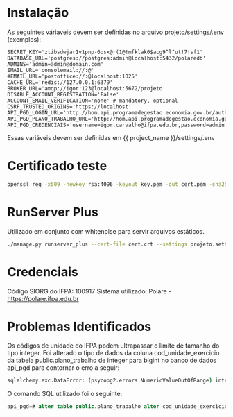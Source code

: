 Instalação
==========

As seguintes váriaveis devem ser definidas no arquivo projeto/settings/.env (exemplos):

    SECRET_KEY='ztibsdwjar1v1pnp-6osx@r(1@!mfklak0$acg9^l^ut!7!sf1'
    DATABASE_URL='postgres://postgres:admin@localhost:5432/polaredb'
    ADMINS='admin=admin@domain.com'
    EMAIL_URL='consolemail://:@'
    #EMAIL_URL='postoffice://:@localhost:1025'
    CACHE_URL='redis://127.0.0.1:6379'
    BROKER_URL='amqp://igor:123@localhost:5672/projeto'
    DISABLE_ACCOUNT_REGISTRATION='False'
    ACCOUNT_EMAIL_VERIFICATION='none' # mandatory, optional
    CSRF_TRUSTED_ORIGINS='https://localhost'
    API_PGD_LOGIN_URL='http://hom.api.programadegestao.economia.gov.br/auth/jwt/login'
    API_PGD_PLANO_TRABALHO_URL='http://hom.api.programadegestao.economia.gov.br/plano_trabalho'
    API_PGD_CREDENCIAIS='username=igor.carvalho@ifpa.edu.br,password=admin'

Essas variáveis devem ser definidas em {{ project_name }}/settings/.env


Certificado teste
=================

```bash
openssl req -x509 -newkey rsa:4096 -keyout key.pem -out cert.pem -sha256 -days 365
```

RunServer Plus
==============

Utilizado em conjunto com whitenoise para servir arquivos estáticos.


```bash
./manage.py runserver_plus --cert-file cert.crt --settings projeto.settings.whitenoise 0.0.0.0:8000
```

Credenciais
===========

Código SIORG do IFPA: 100917
Sistema utilizado: Polare - https://polare.ifpa.edu.br


Problemas Identificados
=======================

Os códigos de unidade do IFPA podem ultrapassar o limite de tamanho do tipo integer. Foi alterado o tipo de
dados da coluna cod_unidade_exercicio da tabela public.plano_trabalho de integer para bigint no banco de dados
api_pgd para contornar o erro a seguir:

```bash
sqlalchemy.exc.DataError: (psycopg2.errors.NumericValueOutOfRange) integer out of range
```

O comando SQL utilizado foi o seguinte:

```sql
api_pgd=# alter table public.plano_trabalho alter cod_unidade_exercicio type bigint;
```
